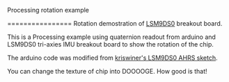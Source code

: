 Processing rotation example

================
Rotation demostration of [LSM9DS0](https://www.sparkfun.com/products/12636) breakout board.

This is a Processing example using quaternion readout from arduino and LSM9DS0 tri-axies IMU breakout board
to show the rotation of the chip. 

The arduino code was modified from [kriswiner's LSM9DS0 AHRS sketch](https://github.com/kriswiner/LSM9DS0).

You can change the texture of chip into DOOOOGE. How good is that!
